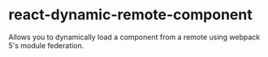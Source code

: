 # react-dynamic-remote-component
Allows you to dynamically load a component from a remote using webpack 5's module federation.
